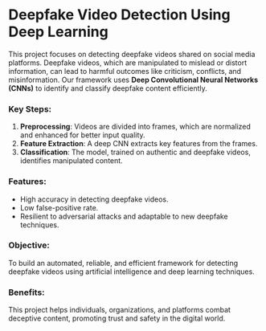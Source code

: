 # Deepfake Video Detection Using Deep Learning

This project focuses on detecting deepfake videos shared on social media platforms. Deepfake videos, which are manipulated to mislead or distort information, can lead to harmful outcomes like criticism, conflicts, and misinformation. Our framework uses **Deep Convolutional Neural Networks (CNNs)** to identify and classify deepfake content efficiently.

### Key Steps:
1. **Preprocessing**: Videos are divided into frames, which are normalized and enhanced for better input quality.
2. **Feature Extraction**: A deep CNN extracts key features from the frames.
3. **Classification**: The model, trained on authentic and deepfake videos, identifies manipulated content.

### Features:
- High accuracy in detecting deepfake videos.
- Low false-positive rate.
- Resilient to adversarial attacks and adaptable to new deepfake techniques.

### Objective:
To build an automated, reliable, and efficient framework for detecting deepfake videos using artificial intelligence and deep learning techniques.

### Benefits:
This project helps individuals, organizations, and platforms combat deceptive content, promoting trust and safety in the digital world.

